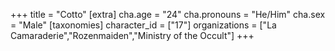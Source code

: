 +++
title = "Cotto"
[extra]
cha.age = "24"
cha.pronouns = "He/Him"
cha.sex = "Male"
[taxonomies]
character_id = ["17"]
organizations = ["La Camaraderie","Rozenmaiden","Ministry of the Occult"]
+++


